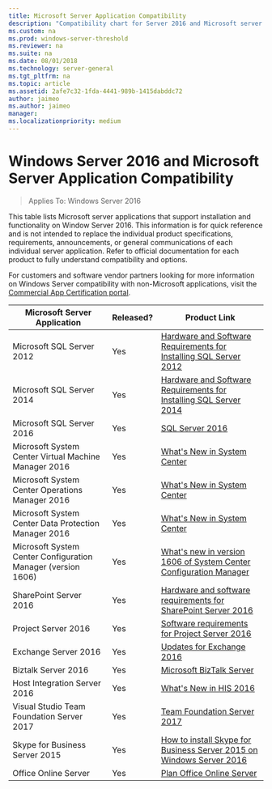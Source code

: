 ```yaml
---
title: Microsoft Server Application Compatibility
description: "Compatibility chart for Server 2016 and Microsoft server applications."
ms.custom: na
ms.prod: windows-server-threshold
ms.reviewer: na
ms.suite: na
ms.date: 08/01/2018
ms.technology: server-general
ms.tgt_pltfrm: na
ms.topic: article
ms.assetid: 2afe7c32-1fda-4441-989b-1415dabddc72
author: jaimeo
ms.author: jaimeo
manager: 
ms.localizationpriority: medium
---
```

# Windows Server 2016 and Microsoft Server Application Compatibility

>Applies To: Windows Server 2016

This table lists Microsoft server applications that support installation and functionality on Window Server 2016. This information is for quick reference and is not intended to replace the individual product specifications, requirements, announcements, or general communications of each individual server application. Refer to official documentation for each product to fully understand compatibility and options.

For customers and software vendor partners looking for more information on Windows Server compatibility with non-Microsoft applications, visit the [Commercial App Certification portal](https://commercialappcertification.microsoft.com/).

|Microsoft Server Application|	Released?|	Product Link|
|-------------------------------------|--------------------------------------------|-------------------|
|Microsoft SQL Server 2012|Yes| [Hardware and Software Requirements for Installing SQL Server 2012](https://msdn.microsoft.com/library/ms143506(v=sql.110).aspx)|
|Microsoft SQL Server 2014|Yes|[Hardware and Software Requirements for Installing SQL Server 2014](https://msdn.microsoft.com/library/ms143506(SQL.120).aspx)|
|Microsoft SQL Server 2016|	Yes|	[SQL Server 2016](https://www.microsoft.com/en-us/cloud-platform/sql-server)| 
|Microsoft System Center Virtual Machine Manager 2016|	Yes|	[What's New in System Center](https://technet.microsoft.com/system-center-docs/get-started/what-s-new-in-system-center)|
|Microsoft System Center Operations Manager 2016|	Yes|	[What's New in System Center](https://technet.microsoft.com/system-center-docs/get-started/what-s-new-in-system-center)|
|Microsoft System Center Data Protection Manager 2016|	Yes|	[What's New in System Center](https://technet.microsoft.com/system-center-docs/get-started/what-s-new-in-system-center)|
|Microsoft System Center Configuration Manager (version 1606)|	Yes|	[What's new in version 1606 of System Center Configuration Manager](https://technet.microsoft.com/library/mt752488.aspx)|  
|SharePoint Server 2016|	Yes|	[Hardware and software requirements for SharePoint Server 2016](https://technet.microsoft.com/library/cc262485(v=office.16).aspx)|
|Project Server 2016|	Yes|	[Software requirements for Project Server 2016](https://technet.microsoft.com/library/ee683978(v=office.16).aspx)|
|Exchange Server 2016|	Yes|	[Updates for Exchange 2016](https://technet.microsoft.com/library/jj907309(v=exchg.160).aspx)| 
|Biztalk Server 2016|	Yes|	[Microsoft BizTalk Server](https://www.microsoft.com/en-us/cloud-platform/biztalk)|
|Host Integration Server 2016|	Yes|	[What's New in HIS 2016](https://msdn.microsoft.com/library/mt670807.aspx)|
|Visual Studio Team Foundation Server 2017|	Yes|	[Team Foundation Server 2017](https://www.visualstudio.com/news/releasenotes/tfs2017-relnotes)| 
|Skype for Business Server 2015|	Yes|	[How to install Skype for Business Server 2015 on Windows Server 2016](https://support.microsoft.com/en-gb/help/4015888/how-to-install-skype-for-business-server-2015-on-windows-server-2016)|
|Office Online Server|   Yes|  [Plan Office Online Server](https://technet.microsoft.com/en-us/library/jj219435(v=office.16).aspx)|


